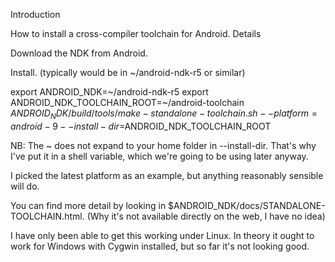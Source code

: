 Introduction

How to install a cross-compiler toolchain for Android.
Details

Download the NDK from Android.

Install. (typically would be in ~/android-ndk-r5 or similar)

export ANDROID_NDK=~/android-ndk-r5
export ANDROID_NDK_TOOLCHAIN_ROOT=~/android-toolchain
$ANDROID_NDK/build/tools/make-standalone-toolchain.sh --platform=android-9
--install-dir=$ANDROID_NDK_TOOLCHAIN_ROOT

NB: The ~ does not expand to your home folder in --install-dir. That's why I've put it in a shell
variable, which we're going to be using later anyway.

I picked the latest platform as an example, but anything reasonably sensible will do.

You can find more detail by looking in $ANDROID_NDK/docs/STANDALONE-TOOLCHAIN.html. (Why it's not
available directly on the web, I have no idea)

I have only been able to get this working under Linux. In theory it ought to work for Windows with
Cygwin installed, but so far it's not looking good. 

